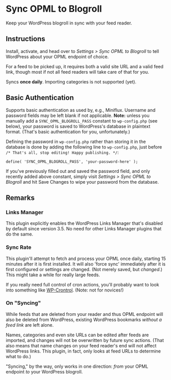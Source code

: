 # Sync OPML to Blogroll
Keep your WordPress blogroll in sync with your feed reader.

## Instructions
Install, activate, and head over to *Settings > Sync OPML to Blogroll* to tell WordPress about your OPML endpoint of choice.

For a feed to be picked up, it requires both a valid site URL and a valid feed link, though most if not all feed readers will take care of that for you.

Syncs **once daily**. Importing categories is not supported (yet).

## Basic Authentication
Supports basic authentication as used by, e.g., Miniflux. Username and password fields may be left blank if not applicable. **Note:** unless you manually add a `SYNC_OPML_BLOGROLL_PASS` constant to `wp-config.php` (see below), your password is saved to WordPress's database in plaintext format. (That's basic authentication for you, unfortunately.)

Defining the password in `wp-config.php` rather than storing it in the database is done by adding the following line to `wp-config.php`, just before `/* That's all, stop editing! Happy publishing. */`:
```
define( 'SYNC_OPML_BLOGROLL_PASS', 'your-password-here' );
```
If you've previously filled out and saved the password field, and only recently added above constant, simply visit *Settings > Sync OPML to Blogroll* and hit Save Changes to wipe your password from the database.

## Remarks
### Links Manager
This plugin explicitly enables the WordPress Links Manager that's disabled by default since version 3.5. No need for other Links Manager plugins that do the same.

### Sync Rate
This plugin'll attempt to fetch and process your OPML once daily, starting 15 minutes after it is first installed. It will also 'force sync' immediately after it is first configured or settings are changed. (Not merely saved, but *changed*.) This might take a while for really large feeds.

If you really need full control of cron actions, you'll probably want to look into something like [WP-Crontrol](https://wordpress.org/plugins/wp-crontrol/). (Note: not for novices!)

### On "Syncing"
While feeds that are deleted from your reader and thus OPML endpoint will also be deleted from WordPress, existing WordPress bookmarks *without a feed link* are left alone.

Names, categories and even site URLs can be edited after feeds are imported, and changes will not be overwritten by future sync actions. (That also means that name changes on your feed reader's end will not affect WordPress links. This plugin, in fact, only looks at feed URLs to determine what to do.)

"Syncing," by the way, only works in one direction: *from* your OPML endpoint *to* your WordPress blogroll.
